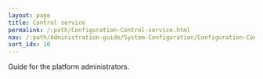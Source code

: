 ```yaml
---
layout: page
title: Control service
permalink: /:path/Configuration-Control-service.html
nav: /:path/Administration-guide/System-Configuration/Configuration-Control-service
sort_idx: 10
---
```


Guide for the platform administrators.